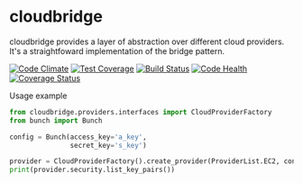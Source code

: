 # cloudbridge
cloudbridge provides a layer of abstraction over different cloud providers. It's a straightfoward implementation of
the bridge pattern.

[![Code Climate](https://codeclimate.com/github/gvlproject/libcloudbridge/badges/gpa.svg)](https://codeclimate.com/github/gvlproject/cloudbridge)
[![Test Coverage](https://codeclimate.com/github/gvlproject/libcloudbridge/badges/coverage.svg)](https://codeclimate.com/github/gvlproject/cloudbridge/coverage)
[![Build Status](https://travis-ci.org/gvlproject/cloudbridge.svg?branch=master)](https://travis-ci.org/gvlproject/cloudbridge)
[![Code Health](https://landscape.io/github/gvlproject/cloudbridge/master/landscape.svg?style=flat)](https://landscape.io/github/gvlproject/cloudbridge/master)
[![Coverage Status](https://coveralls.io/repos/gvlproject/cloudbridge/badge.svg?branch=master&service=github)](https://coveralls.io/github/gvlproject/cloudbridge?branch=master)

Usage example
```python
from cloudbridge.providers.interfaces import CloudProviderFactory
from bunch import Bunch

config = Bunch(access_key='a_key',
               secret_key='s_key')

provider = CloudProviderFactory().create_provider(ProviderList.EC2, config)
print(provider.security.list_key_pairs())
```
